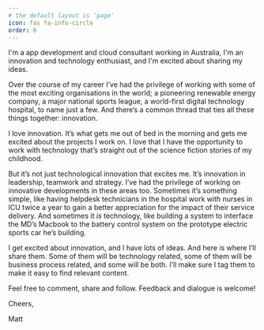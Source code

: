 ```yaml
---
# the default layout is 'page'
icon: fas fa-info-circle
order: 6
---
```



I'm a app development and cloud consultant working in Australia, I'm an innovation and technology enthusiast, and I'm excited about sharing my ideas.

Over the course of my career I’ve had the privilege of working with some of the most exciting organisations in the world; a pioneering renewable energy company, a major national sports league, a world-first digital technology hospital, to name just a few. And there’s a common thread that ties all these things together: innovation.

I love innovation. It’s what gets me out of bed in the morning and gets me excited about the projects I work on. I love that I have the opportunity to work with technology that’s straight out of the science fiction stories of my childhood.

But it’s not just technological innovation that excites me. It’s innovation in leadership, teamwork and strategy. I’ve had the privilege of working on innovative developments in these areas too. Sometimes it’s something simple, like having helpdesk technicians in the hospital work with nurses in ICU twice a year to gain a better appreciation for the impact of their service delivery. And sometimes it *is* technology, like building a system to interface the MD’s Macbook to the battery control system on the prototype electric sports car he’s building.

I get excited about innovation, and I have lots of ideas. And here is where I’ll share them. Some of them will be technology related, some of them will be business process related, and some will be both. I’ll make sure I tag them to make it easy to find relevant content.

Feel free to comment, share and follow. Feedback and dialogue is welcome!

Cheers,

Matt
